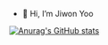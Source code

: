 - 👋 Hi, I’m Jiwon Yoo

[![Anurag's GitHub stats](https://github-readme-stats.vercel.app/api?username=jiweon21&hide=stars)](https://github.com/anuraghazra/github-readme-stats)

<!---
jiweon21/jiweon21 is a ✨ special ✨ repository because its `README.md` (this file) appears on your GitHub profile.
You can click the Preview link to take a look at your changes.
--->

